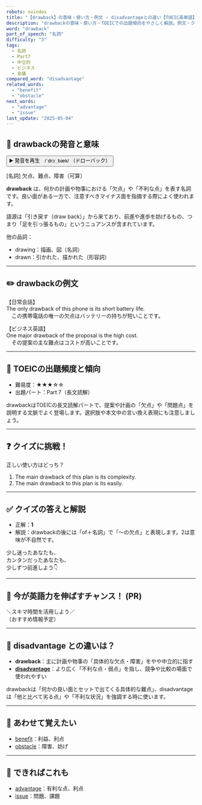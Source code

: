 ```yaml
---
robots: noindex
title: "【drawback】の意味・使い方・例文 ― disadvantageとの違い【TOEIC英単語】"
description: "drawbackの意味・使い方・TOEICでの出題傾向をやさしく解説。例文・クイズ付きでdisadvantageとの違いもわかりやすく学べます。"
word: "drawback"
part_of_speech: "名詞"
difficulty: "3"
tags:
  - 名詞
  - Part7
  - 中立的
  - ビジネス
  - 会議
compared_word: "disadvantage"
related_words:
  - "benefit"
  - "obstacle"
next_words:
  - "advantage"
  - "issue"
last_update: "2025-05-04"
---
```


## 🔰 drawbackの発音と意味

<button class="play-audio" onclick="playTTS('drawback')">
  <span class="play-audio-main">
    ▶️ 発音を再生　/ˈdrɔːˌbæk/
  </span>
  <span class="play-audio-sub">
    （ドローバック）
  </span>
</button>

[名詞] 欠点、難点、障害（可算）

**drawback** は、何かの計画や物事における「欠点」や「不利な点」を表す名詞です。良い面がある一方で、注意すべきマイナス面を指摘する際によく使われます。

語源は「引き戻す（draw back）」から来ており、前進や進歩を妨げるもの、つまり「足を引っ張るもの」というニュアンスが含まれています。

他の品詞：  
- drawing：描画、図（名詞）
- drawn：引かれた、描かれた（形容詞）

---

## ✏️ drawbackの例文

【日常会話】  
The only drawback of this phone is its short battery life.  
　この携帯電話の唯一の欠点はバッテリーの持ちが短いことです。

【ビジネス英語】  
One major drawback of the proposal is the high cost.  
　その提案の主な難点はコストが高いことです。

---

## 🎯 TOEICの出題頻度と傾向

- 難易度：★★★☆☆
- 出題パート：Part 7（長文読解）

drawbackはTOEICの長文読解パートで、提案や計画の「欠点」や「問題点」を説明する文脈でよく登場します。選択肢や本文中の言い換え表現にも注意しましょう。

---

## ❓ クイズに挑戦！

正しい使い方はどっち？

1. The main drawback of this plan is its complexity.  
2. The main drawback to this plan is its easily.

---

## ✅ クイズの答えと解説

- 正解：**1**
- 解説：drawbackの後には「of＋名詞」で「～の欠点」と表現します。2は意味が不自然です。

少し迷ったあなたも、  
カンタンだったあなたも、  
少しずつ前進しよう👇️

---

## 🚀 今が英語力を伸ばすチャンス！ (PR)

<div class="info-center">
＼スキマ時間を活用しよう／<br>  
（おすすめ情報予定）
</div>

---

## 🤔  disadvantage との違いは？

- **drawback**：主に計画や物事の「具体的な欠点・障害」をやや中立的に指す
- **[disadvantage](/word/disadvantage/)**：より広く「不利な点・弱点」を指し、競争や比較の場面で使われやすい

drawbackは「何かの良い面とセットで出てくる具体的な難点」、disadvantageは「他と比べて劣る点」や「不利な状況」を強調する時に使います。

---

## 🧩 あわせて覚えたい

- [benefit](/word/benefit/)：利益、利点
- [obstacle](/word/obstacle/)：障害、妨げ

---

## 📖 できればこれも

- [advantage](/word/advantage/)：有利な点、利点
- [issue](/word/issue/)：問題、課題

<!-- cvid: aid05_bid06 -->
